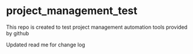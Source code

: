 # project_management_test

This repo is created to test project management automation tools provided by github

Updated read me for change log